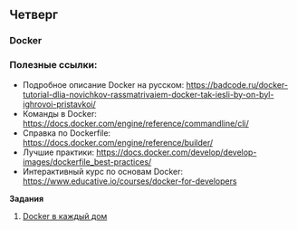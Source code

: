 ## Четверг

### Docker

### Полезные ссылки:

- Подробное описание Docker на русском: https://badcode.ru/docker-tutorial-dlia-novichkov-rassmatrivaiem-docker-tak-iesli-by-on-byl-ighrovoi-pristavkoi/
- Команды в Docker: https://docs.docker.com/engine/reference/commandline/cli/
- Справка по Dockerfile: https://docs.docker.com/engine/reference/builder/
- Лучшие практики: https://docs.docker.com/develop/develop-images/dockerfile_best-practices/
- Интерактивный курс по основам Docker: https://www.educative.io/courses/docker-for-developers

**Задания**
1. [Docker в каждый дом](https://github.com/Elbrus-Bootcamp/docker-101/)
